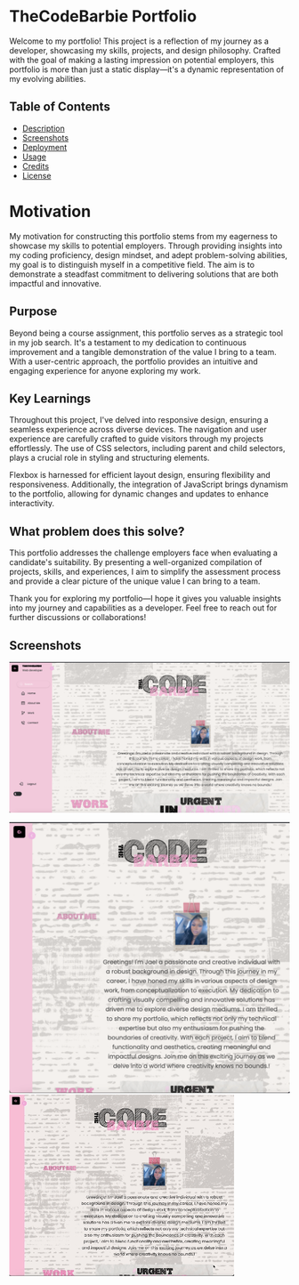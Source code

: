 # TheCodeBarbie Portfolio

Welcome to my portfolio! This project is a reflection of my journey as a developer, showcasing my skills, projects, and design philosophy. Crafted with the goal of making a lasting impression on potential employers, this portfolio is more than just a static display—it's a dynamic representation of my evolving abilities.

## Table of Contents

- [Description](#description)
- [Screenshots](#screenshots)
- [Deployment](#deployment)
- [Usage](#usage)
- [Credits](#credits)
- [License](#license)

# Motivation

My motivation for constructing this portfolio stems from my eagerness to showcase my skills to potential employers. Through providing insights into my coding proficiency, design mindset, and adept problem-solving abilities, my goal is to distinguish myself in a competitive field. The aim is to demonstrate a steadfast commitment to delivering solutions that are both impactful and innovative.

## Purpose

Beyond being a course assignment, this portfolio serves as a strategic tool in my job search. It's a testament to my dedication to continuous improvement and a tangible demonstration of the value I bring to a team. With a user-centric approach, the portfolio provides an intuitive and engaging experience for anyone exploring my work.

## Key Learnings

Throughout this project, I've delved into responsive design, ensuring a seamless experience across diverse devices. The navigation and user experience are carefully crafted to guide visitors through my projects effortlessly. The use of CSS selectors, including parent and child selectors, plays a crucial role in styling and structuring elements.

Flexbox is harnessed for efficient layout design, ensuring flexibility and responsiveness. Additionally, the integration of JavaScript brings dynamism to the portfolio, allowing for dynamic changes and updates to enhance interactivity.

## What problem does this solve?

This portfolio addresses the challenge employers face when evaluating a candidate's suitability. By presenting a well-organized compilation of projects, skills, and experiences, I aim to simplify the assessment process and provide a clear picture of the unique value I can bring to a team.

Thank you for exploring my portfolio—I hope it gives you valuable insights into my journey and capabilities as a developer. Feel free to reach out for further discussions or collaborations!

## Screenshots

![Alt text](./assets/images/portfolio-desktop.png)

![Alt text](./assets/images/portfolio-responsive.png)
![Alt text](./assets/images/port-gif.gif)


